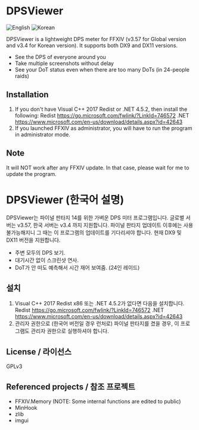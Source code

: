 ﻿# DPSViewer

![English](https://raw.githubusercontent.com/Soreepeong/DPSViewer/master/readme-images/img-eng.png)
![Korean](https://raw.githubusercontent.com/Soreepeong/DPSViewer/master/readme-images/img-kor.png)


DPSViewer is a lightweight DPS meter for FFXIV (v3.57 for Global version and v3.4 for Korean version).
It supports both DX9 and DX11 versions.

  - See the DPS of everyone around you
  - Take multiple screenshots without delay
  - See your DoT status even when there are too many DoTs (in 24-people raids)

Installation
----
1. If you don't have Visual C++ 2017 Redist or .NET 4.5.2, then install the following:
Redist https://go.microsoft.com/fwlink/?LinkId=746572
.NET https://www.microsoft.com/en-us/download/details.aspx?id=42643
2. If you launched FFXIV as administrator, you will have to run the program in administrator mode.

Note
----
It will NOT work after any FFXIV update. In that case, please wait for me to update the program.

# DPSViewer (한국어 설명)

DPSViewer는 파이널 판타지 14를 위한 가벼운 DPS 미터 프로그램입니다.
글로벌 서버는 v3.57, 한국 서버는 v3.4 까지 지원합니다. 파이널 판타지 업데이트 이후에는 사용 불가능해지니 그 때는 이 프로그램의 업데이트를 기다리셔야 합니다.
현재 DX9 및 DX11 버전을 지원합니다.

  - 주변 모두의 DPS 보기.
  - 대기시간 없이 스크린샷 연사.
  - DoT가 안 떠도 예측해서 시간 재어 보여줌. (24인 레이드)

설치
----
1. Visual C++ 2017 Redist x86 또는 .NET 4.5.2가 없다면 다음을 설치합니다.
Redist https://go.microsoft.com/fwlink/?LinkId=746572
.NET https://www.microsoft.com/en-us/download/details.aspx?id=42643
2. 관리자 권한으로 (한국어 버전일 경우 런처로) 파이널 판타지를 켰을 경우, 이 프로그램도 관리자 권한으로 실행하셔야 합니다.

License / 라이선스
----
GPLv3

Referenced projects / 참조 프로젝트
----
- FFXIV.Memory (NOTE: Some internal functions are edited to public)
- MinHook
- zlib
- imgui
